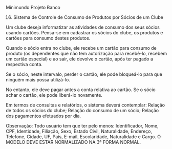 Minimundo Projeto Banco		

16. Sistema de Controle de Consumo de Produtos por Sócios de um Clube

Um clube deseja informatizar as atividades de consumo dos seus sócios usando cartões. Pensa-se em cadastrar os sócios do clube, os produtos e cartões para consumo destes produtos. 

Quando o sócio entra no clube, ele recebe um cartão para consumo de produto (os dependentes que não tem autorização para recebê-lo, recebem um cartão especial) e ao sair, ele devolve o cartão, após ter pagado a respectiva conta.

 Se o sócio, neste intervalo, perder o cartão, ele pode bloqueá-lo para que ninguém mais possa utilizá-lo. 
 
No entanto, ele deve pagar antes a conta relativa ao cartão. Se o sócio achar o cartão, ele pode liberá-lo novamente.

Em termos de consultas e relatórios, o sistema deverá contemplar:
Relação de todos os sócios do clube;
Relação do consumo de um sócio;
Relação dos pagamentos efetuados por dia.

Observação: Todo usuário tem que ter pelo menos: Identificador, Nome, CPF, Identidade, Filiação, Sexo, Estado Civil, Naturalidade, Endereço, Telefone, Cidade, UF, País, E-mail, Escolaridade, Naturalidade e Cargo. 
O MODELO DEVE ESTAR NORMALIZADO NA 3ª FORMA NORMAL.
